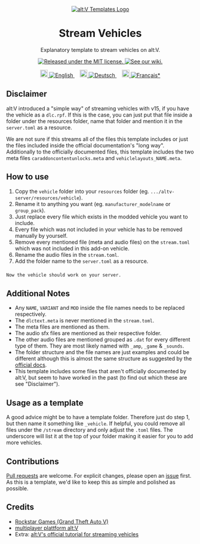 <p align="center">
  <a href="https://github.com/altv-templates">
  <picture>
    <source srcset="https://avatars.githubusercontent.com/u/87015511?s=200&v=4">
    <img alt="alt:V Templates Logo" src="https://avatars.githubusercontent.com/u/87015511?s=200&v=4">
    </picture>
  </a>
</p>
<h1 align="center">
  Stream Vehicles
</h1>

<p align="center">
  Explanatory template to stream vehicles on alt:V.
</p>
<p align="center">
    <a href="https://github.com/altv-templates/stream-vehicles/blob/main/LICENSE">
        <img src="https://img.shields.io/badge/license-MIT-9911cc.svg" alt="Released under the MIT license." />
    </a>
    <a href="https://github.com/altv-templates/stream-vehicles/wiki">
        <img src="https://img.shields.io/badge/wiki-GitHub-008736.svg" alt="See our wiki." />
  </a>
</p>

<p align="center">
    <a href="README.md" style="margin: 0 0.5em">
        <img height="20" src="https://cdnjs.cloudflare.com/ajax/libs/twemoji/14.0.2/svg/1f1ec-1f1e7.svg">
        <img src="https://img.shields.io/badge/English-444.svg" alt="English" />
    </a>
    <a href="README.de.md" style="margin: 0 0.5em">
    <img height="20" src="https://cdnjs.cloudflare.com/ajax/libs/twemoji/14.0.2/svg/1f1e9-1f1ea.svg">
        <img src="https://img.shields.io/badge/Deutsch-444.svg" alt="Deutsch" />
    </a>
    <a href="README.fr.md" style="margin: 0 0.5em">
    <img height="20" src="https://cdnjs.cloudflare.com/ajax/libs/twemoji/14.0.2/svg/1f1eb-1f1f7.svg">
        <img src="https://img.shields.io/badge/Français*-444.svg" alt="Français*" />
    </a>
</p>


## Disclaimer
alt:V introduced a "simple way" of streaming vehicles with v15, if you have the vehicle as a ``dlc.rpf``. If this is the case, you can just put that file inside a folder under the resources folder, name that folder and mention it in the ``server.toml`` as a resource.

We are not sure if this streams all of the files this template includes or just the files included inside the official documentation's "long way". Additionally to the officially documented files, this template includes the two meta files ``caraddoncontentunlocks.meta`` and ``vehiclelayouts_NAME.meta``.

## How to use

1. Copy the ``vehicle`` folder into your ``resources`` folder (eg. ``.../altv-server/resources/vehicle``). 
2. Rename it to anything you want (eg. ``manufacturer_modelname`` or ``group_pack``).
3. Just replace every file which exists in the modded vehicle you want to include.
4. Every file which was not included in your vehicle has to be removed manually by yourself.
5. Remove every mentioned file (meta and audio files) on the ``stream.toml`` which was not included in this add-on vehicle.
6. Rename the audio files in the ``stream.toml``.
7. Add the folder name to the ``server.toml`` as a resource.

###
    Now the vehicle should work on your server.


## Additional Notes

- Any ``NAME``, ``VARIANT`` and ``MOD`` inside the file names needs to be replaced respectively.
- The ``dlctext.meta`` is never mentioned in the ``stream.toml``.
- The meta files are mentioned as them.
- The audio sfx files are mentioned as their respective folder.
- The other audio files are mentioned grouped as ``.dat`` for every different type of them. They are most likely named with ``_amp``, ``_game`` & ``_sounds``.
- The folder structure and the file names are just examples and could be different although this is almost the same structure as suggested by the [official docs](https://docs.altv.mp/gta/articles/tutorials/stream_vehicles).
- This template includes some files that aren't officially documented by alt:V, but seem to have worked in the past (to find out which these are see "Disclaimer").


## Usage as a template

A good advice might be to have a template folder. Therefore just do step 1, but then name it something like ``_vehicle``. If helpful, you could remove all files under the ``/stream`` directory and only adjust the ``.toml`` files. The underscore will list it at the top of your folder making it easier for you to add more vehicles.


## Contributions

[Pull requests](https://github.com/altv-templates/stream-vehicles/pulls) are welcome. For explicit changes, please open an [issue](https://github.com/altv-templates/stream-vehicles/issues) first. As this is a template, we'd like to keep this as simple and polished as possible.


## Credits
- [Rockstar Games (Grand Theft Auto V)](https://www.rockstargames.com)
- [multiplayer plattform alt:V](https://altv.mp/#/)
- Extra: [alt:V's official tutorial for streaming vehicles](https://docs.altv.mp/gta/articles/tutorials/stream_vehicles.html?q=vehicle%20mod)
